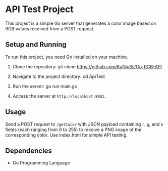 # API Test Project

This project is a simple Go server that generates a color image based on RGB values received from a POST request.

## Setup and Running

To run this project, you need Go installed on your machine.

1. Clone the repository:
git clone https://github.com/KaNiuSii/Go-RGB-API

2. Navigate to the project directory:
cd ApiTest

3. Run the server:
go run main.go

4. Access the server at `http://localhost:8081`.

## Usage

Send a POST request to `/getColor` with JSON payload containing `r`, `g`, and `b` fields (each ranging from 0 to 255) to receive a PNG image of the corresponding color. Use index.html for simple API testing.

## Dependencies

- Go Programming Language